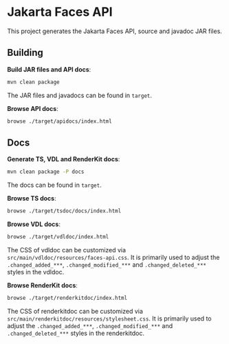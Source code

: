 # Jakarta Faces API

This project generates the Jakarta Faces API, source and javadoc JAR files.

## Building

**Build JAR files and API docs**:

```bash
mvn clean package
```

The JAR files and javadocs can be found in `target`.

**Browse API docs**:

```bash
browse ./target/apidocs/index.html
```


## Docs

**Generate TS, VDL and RenderKit docs**:

```bash
mvn clean package -P docs
```

The docs can be found in `target`.

**Browse TS docs**:

```bash
browse ./target/tsdoc/docs/index.html
```

**Browse VDL docs**:

```bash
browse ./target/vdldoc/index.html
```

The CSS of vdldoc can be customized via `src/main/vdldoc/resources/faces-api.css`.
It is primarily used to adjust the `.changed_added_***`, `.changed_modified_***` and `.changed_deleted_***` styles in the vdldoc.

**Browse RenderKit docs**:

```bash
browse ./target/renderkitdoc/index.html
```

The CSS of renderkitdoc can be customized via `src/main/renderkitdoc/resources/stylesheet.css`.
It is primarily used to adjust the `.changed_added_***`, `.changed_modified_***` and `.changed_deleted_***` styles in the renderkitdoc.

